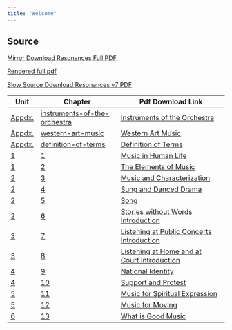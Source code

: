 ```yaml
---
title: "Welcome"
---
```

## Source

[Mirror Download Resonances Full PDF](resonance-v7.pdf)

[Rendered full pdf](book)

[Slow Source Download Resonances v7 PDF](https://web.ung.edu/media/university-press/Resonances-v7.pdf?t=1739240426269)

| Unit                 | Chapter                                                                  | Pdf Download Link                                                                                             |
|----------------------|--------------------------------------------------------------------------|---------------------------------------------------------------------------------------------------------------|
| [Appdx.](appendices) | [instruments-of-the-orchestra](appendices/#instruments-of-the-orchestra) | [Instruments of the Orchestra](Appendices_Instruments_of_the_Orchestra.pdf)                                   |
| [Appdx.](appendices) | [western-art-music](appendices/#western-art-music)                       | [Western Art Music](Appendices_Western_Art_Music.pdf)                                                         |
| [Appdx.](appendices) | [definition-of-terms](appendices/#definition-of-terms)                   | [Definition of Terms](Appendices_Definition_of_Terms.pdf)                                                     |
| [1](unit_1)          | [1](unit_1/#music-in-human-life)                                         | [Music in Human Life](Unit1_Chapter1_Music_in_Human_Life.pdf)                                                 |
| [1](unit_1)          | [2](unit_1/#the-elements-of-music)                                       | [The Elements of Music](Unit1_Chapter2_The_Elements_of_Music.pdf)                                             |
| [2](unit_2)          | [3](unit_2/#music-and-characterization)                                  | [Music and Characterization](Unit2_Chapter3_Music_and_Characterization.pdf)                                   |
| [2](unit_2)          | [4](unit_2/#sung-and-danced-drama)                                       | [Sung and Danced Drama](Unit2_Chapter4_Sung_and_Danced_Drama.pdf)                                             |
| [2](unit_2)          | [5](unit_2/#song)                                                        | [Song](Unit2_Chapter5_Song.pdf)                                                                               |
| [2](unit_2)          | [6](unit_2/#stories-without-words-introduction)                          | [Stories without Words Introduction](Unit2_Chapter6_Stories_without_Words_Introduction.pdf)                   |
| [3](unit_3)          | [7](unit_3/#listening-at-public-concerts-introduction)                   | [Listening at Public Concerts Introduction](Unit3_Chapter7_Listening_at_Public_Concerts_Introduction.pdf)     |
| [3](unit_3)          | [8](unit_3/#listening-at-home-and-at-court-introduction)                 | [Listening at Home and at Court Introduction](Unit3_Chapter8_Listening_at_Home_and_at_Court_Introduction.pdf) |
| [4](unit_4)          | [9](unit_4/#national-identity)                                           | [National Identity](Unit4_Chapter9_National_Identity.pdf)                                                     |
| [4](unit_4)          | [10](unit_4/#support-and-protest)                                        | [Support and Protest](Unit4_Chapter10_Support_and_Protest.pdf)                                                |
| [5](unit_5)          | [11](unit_5/#music-for-spiritual-expression)                             | [Music for Spiritual Expression](Unit5_Chapter11_Music_for_Spiritual_Expression.pdf)                          |
| [5](unit_5)          | [12](unit_5/#music-for-moving)                                           | [Music for Moving](Unit5_Chapter12_Music_for_Moving.pdf)                                                      |
| [6](unit_6)          | [13](unit_6/#what-is-good-music)                                         | [What is Good Music](Unit6_Chapter13_What_is_Good_Music.pdf)                                                  |


